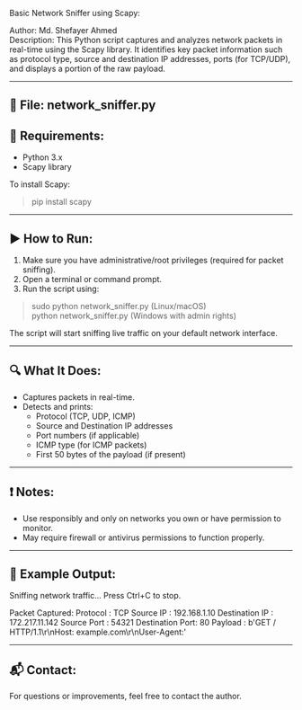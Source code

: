 Basic Network Sniffer using Scapy:


Author: Md. Shefayer Ahmed  
Description: This Python script captures and analyzes network packets in real-time using the Scapy library. It identifies key packet information such as protocol type, source and destination IP addresses, ports (for TCP/UDP), and displays a portion of the raw payload.

-------------------------------
📁 File: network_sniffer.py
-------------------------------

🔧 Requirements:
---------------
- Python 3.x
- Scapy library

To install Scapy:
> pip install scapy

-------------------------------
▶️ How to Run:
---------------
1. Make sure you have administrative/root privileges (required for packet sniffing).
2. Open a terminal or command prompt.
3. Run the script using:
> sudo python network_sniffer.py   (Linux/macOS)  
> python network_sniffer.py       (Windows with admin rights)

The script will start sniffing live traffic on your default network interface.

-------------------------------
🔍 What It Does:
---------------
- Captures packets in real-time.
- Detects and prints:
  - Protocol (TCP, UDP, ICMP)
  - Source and Destination IP addresses
  - Port numbers (if applicable)
  - ICMP type (for ICMP packets)
  - First 50 bytes of the payload (if present)

-------------------------------
❗ Notes:
---------------
- Use responsibly and only on networks you own or have permission to monitor.
- May require firewall or antivirus permissions to function properly.

-------------------------------
📌 Example Output:
---------------
Sniffing network traffic... Press Ctrl+C to stop.

Packet Captured:
Protocol        : TCP
Source IP       : 192.168.1.10
Destination IP  : 172.217.11.142
Source Port     : 54321
Destination Port: 80
Payload         : b'GET / HTTP/1.1\r\nHost: example.com\r\nUser-Agent:'

-------------------------------
📬 Contact:
---------------
For questions or improvements, feel free to contact the author.
